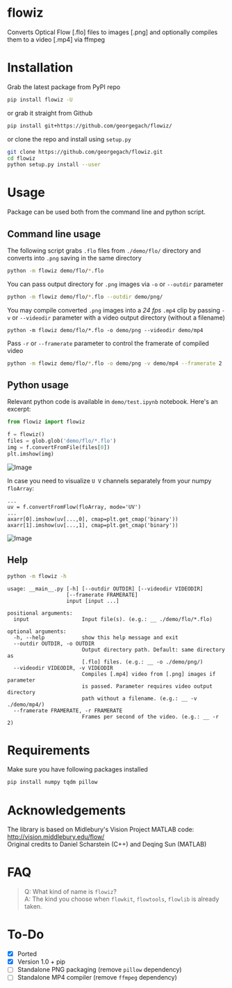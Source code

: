 # flowiz
Converts Optical Flow [.flo] files to images [.png] and optionally compiles them to a video [.mp4] via ffmpeg


# Installation
Grab the latest package from PyPI repo
```bash
pip install flowiz -U
```

or grab it straight from Github
```bash
pip install git+https://github.com/georgegach/flowiz/
```

or clone the repo and install using `setup.py`
```bash
git clone https://github.com/georgegach/flowiz.git
cd flowiz
python setup.py install --user
```

# Usage
Package can be used both from the command line and python script. 

## Command line usage
The following script grabs `.flo` files from `./demo/flo/` directory and converts into `.png` saving in the same directory

```bash
python -m flowiz demo/flo/*.flo 
```

You can pass output directory for `.png` images via `-o` or `--outdir` parameter
```bash
python -m flowiz demo/flo/*.flo --outdir demo/png/
```

You may compile converted `.png` images into a *24 fps* `.mp4` clip by passing `-v` or `--videodir` parameter with a video output directory (without a filename)
```
python -m flowiz demo/flo/*.flo -o demo/png --videodir demo/mp4
```

Pass `-r` or `--framerate` parameter to control the framerate of compiled video
```bash
python -m flowiz demo/flo/*.flo -o demo/png -v demo/mp4 --framerate 2
```


## Python usage

Relevant python code is available in `demo/test.ipynb` notebook. Here's an excerpt:
```python
from flowiz import flowiz

f = flowiz()
files = glob.glob('demo/flo/*.flo')
img = f.convertFromFile(files[0])
plt.imshow(img)
```
![Image](https://raw.githubusercontent.com/georgegach/flowiz/master/demo/png/frame_0001.flo.png)

In case you need to visualize `U V` channels separately from your numpy `floArray`:
```
...
uv = f.convertFromFlow(floArray, mode='UV')
...
axarr[0].imshow(uv[...,0], cmap=plt.get_cmap('binary'))
axarr[1].imshow(uv[...,1], cmap=plt.get_cmap('binary'))
```
![Image](https://raw.githubusercontent.com/georgegach/flowiz/master/demo/_github_assets/uv_flows.png)

## Help
```bash
python -m flowiz -h
```
```
usage: __main__.py [-h] [--outdir OUTDIR] [--videodir VIDEODIR]
                   [--framerate FRAMERATE]
                   input [input ...]

positional arguments:
  input                 Input file(s). (e.g.: __ ./demo/flo/*.flo)

optional arguments:
  -h, --help            show this help message and exit
  --outdir OUTDIR, -o OUTDIR
                        Output directory path. Default: same directory as
                        [.flo] files. (e.g.: __ -o ./demo/png/)
  --videodir VIDEODIR, -v VIDEODIR
                        Compiles [.mp4] video from [.png] images if parameter
                        is passed. Parameter requires video output directory
                        path without a filename. (e.g.: __ -v ./demo/mp4/)
  --framerate FRAMERATE, -r FRAMERATE
                        Frames per second of the video. (e.g.: __ -r 2)
```


# Requirements
Make sure you have following packages installed
```bash
pip install numpy tqdm pillow
```



# Acknowledgements
The library is based on Midlebury's Vision Project MATLAB code: http://vision.middlebury.edu/flow/   
Original credits to Daniel Scharstein (C++) and Deqing Sun (MATLAB)

# FAQ
> Q: What kind of name is `flowiz`?  
> A: The kind you choose when `flowkit`, `flowtools`, `flowlib` is already taken. 

# To-Do
- [x] Ported
- [x] Version 1.0 + pip
- [ ] Standalone PNG packaging (remove `pillow` dependency)
- [ ] Standalone MP4 compiler (remove `ffmpeg` dependency)
